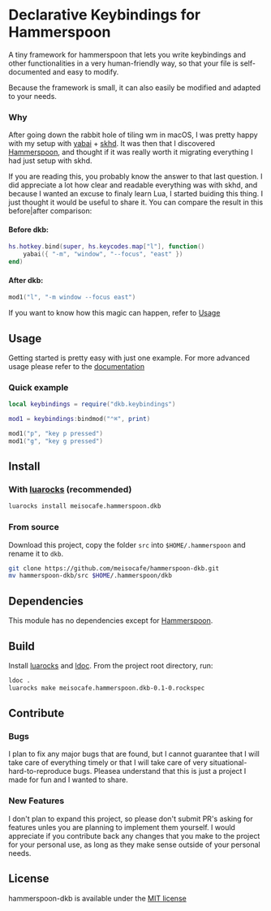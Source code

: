 # Declarative Keybindings for Hammerspoon

A tiny framework for hammerspoon that lets you write keybindings and other functionalities in a very human-friendly way, so that your file is self-documented
and easy to modify.

Because the framework is small, it can also easily be modified and adapted to your needs.

### Why

After going down the rabbit hole of tiling wm in macOS, I was pretty happy with my setup with [yabai](https://github.com/koekeishiya/yabai) + [skhd](https://github.com/koekeishiya/skhd). It was then that I discovered [Hammerspoon](https://www.hammerspoon.org/0), and thought if it was really worth it migrating everything I had just setup with skhd.

If you are reading this, you probably know the answer to that last question. I did appreciate a lot how clear and readable everything was with skhd, and because I wanted an excuse to finaly learn Lua, I started buiding this thing. I just thought it would be useful to share it. You can compare the result in this before|after comparison:

#### Before dkb:

```lua
hs.hotkey.bind(super, hs.keycodes.map["l"], function()
	yabai({ "-m", "window", "--focus", "east" })
end)
```

#### After dkb:

```lua
mod1("l", "-m window --focus east")
```

If you want to know how this magic can happen, refer to [Usage](##Usage)

## Usage

Getting started is pretty easy with just one example. For more advanced usage please refer to the [documentation](https://meisocafe.github.io/hammerspoon-dkb/)

### Quick example

```lua
local keybindings = require("dkb.keybindings")

mod1 = keybindings:bindmod("⌃⌘", print)

mod1("p", "key p pressed")
mod1("g", "key g pressed")
```

## Install

### With [luarocks](https://github.com/luarocks/luarocks) (recommended)

```sh
luarocks install meisocafe.hammerspoon.dkb
```

### From source

Download this project, copy the folder `src` into `$HOME/.hammerspoon` and rename it to `dkb`.

```sh
git clone https://github.com/meisocafe/hammerspoon-dkb.git
mv hammerspoon-dkb/src $HOME/.hammerspoon/dkb
```

## Dependencies

This module has no dependencies except for [Hammerspoon](https://www.hammerspoon.org/0).

## Build

Install [luarocks](https://github.com/luarocks/luarocks) and [ldoc](https://github.com/lunarmodules/LDoc). From the project root directory, run:

```sh
ldoc .
luarocks make meisocafe.hammerspoon.dkb-0.1-0.rockspec
```

## Contribute

### Bugs

I plan to fix any major bugs that are found, but I cannot guarantee that I will take care of everything timely or that I will take care of very situational-hard-to-reproduce bugs. Pleasea understand that this is just a project I made for fun and I wanted to share.

### New Features

I don't plan to expand this project, so please don't submit PR's asking for features unles you are planning to implement them yourself. I would appreciate if you contribute back any changes that you make to the project for your personal use, as long as they make sense outside of your personal needs.

## License

hammerspoon-dkb is available under the [MIT license](https://github.com/meisocafe/hammerspoon-dkb/blob/main/LICENSE)
